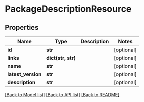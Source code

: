 # PackageDescriptionResource

## Properties
Name | Type | Description | Notes
------------ | ------------- | ------------- | -------------
**id** | **str** |  | [optional] 
**links** | **dict(str, str)** |  | [optional] 
**name** | **str** |  | [optional] 
**latest_version** | **str** |  | [optional] 
**description** | **str** |  | [optional] 

[[Back to Model list]](../README.md#documentation-for-models) [[Back to API list]](../README.md#documentation-for-api-endpoints) [[Back to README]](../README.md)


